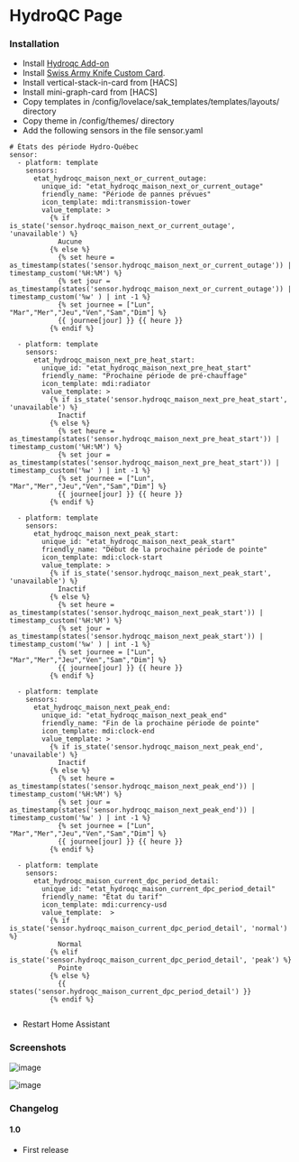 # HydroQC Page

### Installation

- Install [Hydroqc Add-on](https://hydroqc.ca/fr/docs/installation/hass-addon/) 
- Install [Swiss Army Knife Custom Card](https://github.com/amoebelabs/swiss-army-knife-card/).
- Install vertical-stack-in-card from [HACS]
- Install mini-graph-card from [HACS]
- Copy templates in /config/lovelace/sak_templates/templates/layouts/ directory
- Copy theme in /config/themes/ directory
- Add the following sensors in the file sensor.yaml

```
# États des période Hydro-Québec
sensor:
  - platform: template
    sensors:
      etat_hydroqc_maison_next_or_current_outage:
        unique_id: "etat_hydroqc_maison_next_or_current_outage"
        friendly_name: "Période de pannes prévues"
        icon_template: mdi:transmission-tower
        value_template: >
          {% if is_state('sensor.hydroqc_maison_next_or_current_outage', 'unavailable') %}
            Aucune 
          {% else %}
            {% set heure = as_timestamp(states('sensor.hydroqc_maison_next_or_current_outage')) | timestamp_custom('%H:%M') %}
            {% set jour = as_timestamp(states('sensor.hydroqc_maison_next_or_current_outage')) | timestamp_custom('%w' ) | int -1 %}
            {% set journee = ["Lun", "Mar","Mer","Jeu","Ven","Sam","Dim"] %}
            {{ journee[jour] }} {{ heure }}
          {% endif %}
        
  - platform: template
    sensors:
      etat_hydroqc_maison_next_pre_heat_start:
        unique_id: "etat_hydroqc_maison_next_pre_heat_start"
        friendly_name: "Prochaine période de pré-chauffage"
        icon_template: mdi:radiator
        value_template: >
          {% if is_state('sensor.hydroqc_maison_next_pre_heat_start', 'unavailable') %}
            Inactif
          {% else %}
            {% set heure = as_timestamp(states('sensor.hydroqc_maison_next_pre_heat_start')) | timestamp_custom('%H:%M') %}
            {% set jour = as_timestamp(states('sensor.hydroqc_maison_next_pre_heat_start')) | timestamp_custom('%w' ) | int -1 %}
            {% set journee = ["Lun", "Mar","Mer","Jeu","Ven","Sam","Dim"] %}
            {{ journee[jour] }} {{ heure }}
          {% endif %}
        
  - platform: template
    sensors:
      etat_hydroqc_maison_next_peak_start:
        unique_id: "etat_hydroqc_maison_next_peak_start"
        friendly_name: "Début de la prochaine période de pointe"
        icon_template: mdi:clock-start
        value_template: >
          {% if is_state('sensor.hydroqc_maison_next_peak_start', 'unavailable') %}
            Inactif
          {% else %}
            {% set heure = as_timestamp(states('sensor.hydroqc_maison_next_peak_start')) | timestamp_custom('%H:%M') %}
            {% set jour = as_timestamp(states('sensor.hydroqc_maison_next_peak_start')) | timestamp_custom('%w' ) | int -1 %}
            {% set journee = ["Lun", "Mar","Mer","Jeu","Ven","Sam","Dim"] %}
            {{ journee[jour] }} {{ heure }}
          {% endif %}
        
  - platform: template
    sensors:
      etat_hydroqc_maison_next_peak_end:
        unique_id: "etat_hydroqc_maison_next_peak_end"
        friendly_name: "Fin de la prochaine période de pointe"
        icon_template: mdi:clock-end
        value_template: >
          {% if is_state('sensor.hydroqc_maison_next_peak_end', 'unavailable') %}
            Inactif
          {% else %}
            {% set heure = as_timestamp(states('sensor.hydroqc_maison_next_peak_end')) | timestamp_custom('%H:%M') %}
            {% set jour = as_timestamp(states('sensor.hydroqc_maison_next_peak_end')) | timestamp_custom('%w' ) | int -1 %}
            {% set journee = ["Lun", "Mar","Mer","Jeu","Ven","Sam","Dim"] %}
            {{ journee[jour] }} {{ heure }}
          {% endif %}
        
  - platform: template
    sensors:
      etat_hydroqc_maison_current_dpc_period_detail:
        unique_id: "etat_hydroqc_maison_current_dpc_period_detail"
        friendly_name: "État du tarif"
        icon_template: mdi:currency-usd
        value_template:  >
          {% if is_state('sensor.hydroqc_maison_current_dpc_period_detail', 'normal') %}
            Normal
          {% elif is_state('sensor.hydroqc_maison_current_dpc_period_detail', 'peak') %}
            Pointe
          {% else %}
            {{ states('sensor.hydroqc_maison_current_dpc_period_detail') }}
          {% endif %}     
        
```

- Restart Home Assistant

### Screenshots

![image](https://user-images.githubusercontent.com/83040228/215606793-b02ae728-a227-4cdf-a5fa-f6370f1aa268.jpeg)

![image](https://user-images.githubusercontent.com/83040228/215606838-c18833b1-3fda-4289-bc9a-0c0ea53d4bcd.jpeg)


### Changelog
#### 1.0
- First release

